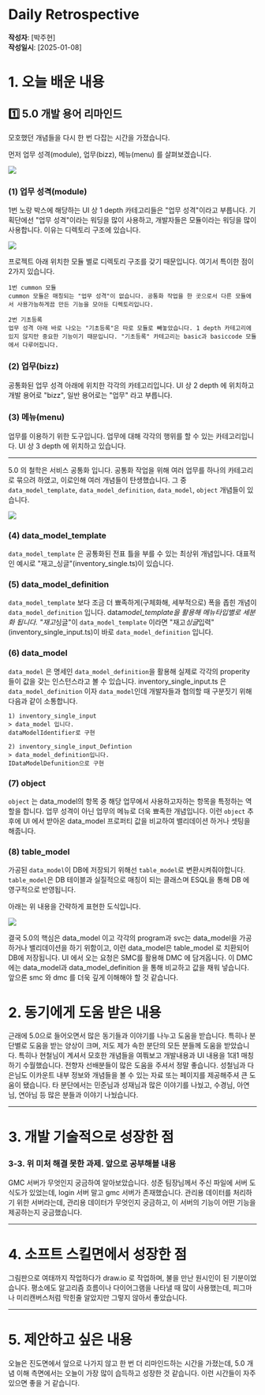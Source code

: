 # Daily Retrospective

**작성자**: [박주현]  
**작성일시**: [2025-01-08]

# 1. 오늘 배운 내용

## 1️⃣ 5.0 개발 용어 리마인드

모호했던 개념들을 다시 한 번 다잡는 시간을 가졌습니다.

먼저 업무 성격(module), 업무(bizz), 메뉴(menu) 를 살펴보겠습니다.

<img src="../ref/박주현_이미지/이카운트ui.png">

### (1) 업무 성격(module)

1번 노랑 박스에 해당하는 UI 상 1 depth 카테고리들은 "업무 성격"이라고 부릅니다. 기획단에선 "업무 성격"이라는 워딩을 많이 사용하고, 개발자들은 모듈이라는 워딩을 많이 사용합니다. 이유는 디렉토리 구조에 있습니다.

<img src="../ref/박주현_이미지/모듈리스트.png">

프로젝트 아래 위치한 모듈 별로 디렉토리 구조를 갖기 때문입니다. 여기서 특이한 점이 2가지 있습니다.

```
1번 cummon 모듈
cummon 모듈은 매칭되는 "업무 성격"이 없습니다. 공통화 작업을 한 곳으로서 다른 모듈에서 사용가능하게끔 만든 기능을 모아둔 디렉토리입니다.
```

```
2번 기초등록
업무 성격 아래 바로 나오는 "기초등록"은 따로 모듈로 빼놓았습니다. 1 depth 카테고리에 있지 않지만 중요한 기능이기 때문입니다. "기초등록" 카테고리는 basic과 basiccode 모듈에서 다루어집니다.
```

### (2) 업무(bizz)

공통화된 업무 성격 아래에 위치한 각각의 카테고리입니다. UI 상 2 depth 에 위치하고 개발 용어로 "bizz", 일반 용어로는 "업무" 라고 부릅니다.

### (3) 메뉴(menu)

업무를 이용하기 위한 도구입니다. 업무에 대해 각각의 행위를 할 수 있는 카테고리입니다. UI 상 3 depth 에 위치하고 있습니다.

---

5.0 의 철학은 서비스 공통화 입니다. 공통화 작업을 위해 여러 업무를 하나의 카테고리로 묶으려 하였고, 이로인해 여러 개념들이 탄생했습니다.
그 중 `data_model_template`, `data_model_definition`, `data_model`, `object` 개념들이 있습니다.

<img src="../ref/박주현_이미지/개념구분그림.png">

### (4) data_model_template

`data_model_template` 은 공통화된 전표 틀을 부를 수 있는 최상위 개념입니다. 대표적인 예시로 "재고\_싱글"(inventory_single.ts)이 있습니다.

### (5) data_model_definition

`data_model_template` 보다 조금 더 뾰족하게(구체화해, 세부적으로) 폭을 좁힌 개념이 `data_model_definition` 입니다. data*model_template을 활용해 메뉴타입별로 세분화 됩니다.
"재고*싱글"이 `data_model_template` 이라면 "재고*싱글*입력"(inventory_single_input.ts)이 바로 `data_model_definition` 입니다.

### (6) data_model

`data_model` 은 명세인 `data_model_definition`을 활용해 실제로 각각의 properity 들이 값을 갖는 인스턴스라고 볼 수 있습니다.
inventory_single_input.ts 은 `data_model_definition` 이자 `data_model`인데 개발자들과 협의할 때 구분짓기 위해 다음과 같이 소통합니다.

```
1) inventory_single_input
> data_model 입니다.
dataModelIdentifier로 구현

2) inventory_single_input_Defintion
> data_model_definition입니다.
IDataModelDefunition으로 구현
```

### (7) object

`object` 는 data_model의 항목 중 해당 업무에서 사용하고자하는 항목을 특정하는 역할을 합니다. 업무 성격이 아닌 업무의 메뉴로 더욱 뾰족한 개념입니다. 이런 `object` 추후에 UI 에서 받아온 data_model 프로퍼티 값을 비교하여 밸리데이션 하거나 셋팅을 해줍니다.

### (8) table_model

가공된 `data_model`이 DB에 저장되기 위해선 `table_model`로 변환시켜줘야합니다. `table_model`은 DB 테이블과 실질적으로 매칭이 되는 클래스며 ESQL을 통해 DB 에 영구적으로 반영됩니다.

아래는 위 내용을 간략하게 표현한 도식입니다.

<img src="../ref/박주현_이미지/개념도식도.png">

결국 5.0의 핵심은 data_model 이고 각각의 program과 svc는 data_model을 가공하거나 밸리데이션을 하기 위함이고, 이런 data_model은 table_model 로 치환되어 DB에 저장됩니다. UI 에서 오는 요청은 SMC를 활용해 DMC 에 담겨옵니다. 이 DMC 에는 data_model과 data_model_definition 을 통해 비교하고 값을 채워 넣습니다. 앞으론 smc 와 dmc 를 더욱 깊게 이해해야 할 것 같습니다.

# 2. 동기에게 도움 받은 내용

근래에 5.0으로 들어오면서 많은 동기들과 이야기를 나누고 도움을 받습니다. 특히나 분단별로 도움을 받는 양상이 크며, 저도 제가 속한 분단의 모든 분들께 도움을 받았습니다. 특히나 현철님이 계셔서 모호한 개념들을 여쭤보고 개발내용과 UI 내용을 1대1 매칭하기 수월했습니다. 전향자 선배분들이 많은 도움을 주셔서 정말 좋습니다. 성철님과 다은님도 이카운트 내부 정보와 개념들을 볼 수 있는 자료 또는 페이지를 제공해주셔 큰 도움이 됐습니다.
타 분단에서는 민준님과 성재님과 많은 이야기를 나눴고, 수경님, 아연님, 연아님 등 많은 분들과 이야기 나눴습니다.

---

# 3. 개발 기술적으로 성장한 점

### 3-3. 위 미처 해결 못한 과제. 앞으로 공부해볼 내용

GMC 서버가 무엇인지 궁금하여 알아보았습니다. 성준 팀장님께서 주신 파일에 서버 도식도가 있었는데, login 서버 말고 gmc 서버가 존재했습니다. 관리용 데이터를 처리하기 위한 서버라는데, 관리용 데이터가 무엇인지 궁금하고, 이 서버의 기능이 어떤 기능을 제공하는지 궁금했습니다.

---

# 4. 소프트 스킬면에서 성장한 점

그림판으로 여태까지 작업하다가 draw.io 로 작업하며, 불을 만난 원시인이 된 기분이었습니다. 평소에도 알고리즘 흐름이나 다이어그램을 나타낼 때 많이 사용했는데, 피그마나 미리캔버스처럼 막힌줄 알았지만 그렇지 않아서 좋았습니다.

---

# 5. 제안하고 싶은 내용

오늘은 진도면에서 앞으로 나가지 않고 한 번 더 리마인드하는 시간을 가졌는데, 5.0 개념 이해 측면에서는 오늘이 가장 많이 습득하고 성장한 것 같습니다. 이런 시간들이 자주 있으면 좋을 거 같습니다.
